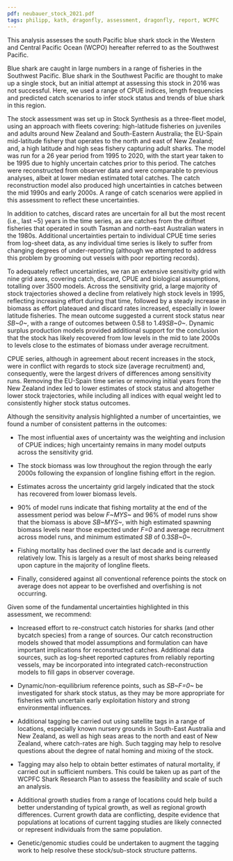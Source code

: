 ```yaml
---
pdf: neubauer_stock_2021.pdf
tags: philipp, kath, dragonfly, assessment, dragonfly, report, WCPFC
---
```


This analysis assesses the south Pacific blue shark stock in the Western and Central Pacific Ocean (WCPO) hereafter referred to as the Southwest Pacific.

Blue shark are caught in large numbers in a range of fisheries in the Southwest Pacific. Blue shark in the Southwest Pacific are thought to make up a single stock, but an initial attempt at assessing this stock in 2016 was not successful. Here, we used a range of CPUE indices, length frequencies and predicted catch scenarios to infer stock status and trends of blue shark in this region.

The stock assessment was set up in Stock Synthesis as a three-fleet model, using an approach with fleets covering: high-latitude fisheries on juveniles and adults around New Zealand and South-Eastern Australia; the EU-Spain mid-latitude fishery that operates to the north and east of New Zealand; and, a high latitude and high seas fishery capturing adult sharks. The model was run for a 26 year period from 1995 to 2020, with the start year taken to be 1995 due to highly uncertain catches prior to this period. The catches were reconstructed from observer data and were comparable to previous analyses, albeit at lower median estimated total catches. The catch reconstruction model also produced high
uncertainties in catches between the mid 1990s and early 2000s. A range of catch scenarios were applied in this assessment to reflect these uncertainties.

In addition to catches, discard rates are uncertain for all but the most recent (i.e., last ~5) years in the time series, as are catches from the driftnet fisheries that operated in south Tasman and north-east Australian waters in the 1980s. Additional uncertainties pertain to individual CPUE time series from log-sheet data, as any individual time series is likely to suffer from changing degrees of under-reporting (although we attempted to address this problem by grooming out vessels with poor reporting records).

To adequately reflect uncertainties, we ran an extensive sensitivity grid with nine grid axes, covering catch, discard, CPUE and biological assumptions, totalling over 3500 models. Across the sensitivity grid, a large majority of stock trajectories showed a decline from relatively high stock levels in 1995, reflecting increasing effort during that time, followed by a steady increase in biomass as effort plateaued and discard rates increased, especially in lower latitude fisheries. The mean outcome suggested a current stock status near *SB~0~*, with a range of outcomes between 0.58 to 1.49*SB~0~*. Dynamic surplus production models provided additional support for the conclusion that the stock has likely recovered from low levels in the mid to late 2000s to levels close to the estimates of biomass under average recruitment.

CPUE series, although in agreement about recent increases in the stock, were in conflict with regards to stock size (average recruitment) and, consequently, were the largest drivers of differences among sensitivity runs. Removing the EU-Spain time series or removing initial years from the New Zealand index led to lower estimates of stock status and altogether lower stock trajectories, while including all indices with equal weight led to consistently higher stock status outcomes.

Although the sensitivity analysis highlighted a number of uncertainties, we found a number of consistent patterns in the outcomes:

- The most influential axes of uncertainty was the weighting and inclusion of CPUE indices; high uncertainty remains in many model outputs across the sensitivity grid.

- The stock biomass was low throughout the region through the early 2000s following the expansion of longline fishing effort in the region.

- Estimates across the uncertainty grid largely indicated that the stock has recovered from lower biomass levels.

- 90% of model runs indicate that fishing mortality at the end of the assessment period was below *F~MYS~* and 96% of model runs show that the biomass is above *SB~MYS~*, with high estimated spawning biomass levels near those expected under *F=0* and average recruitment across model runs, and minimum estimated *SB* of 0.3*SB~0~*.

- Fishing mortality has declined over the last decade and is currently relatively low. This is largely as a result of most sharks being released upon capture in the majority of longline fleets.

- Finally, considered against all conventional reference points the stock on average does not appear to be overfished and overfishing is not occurring.

Given some of the fundamental uncertainties highlighted in this assessment, we recommend:

- Increased effort to re-construct catch histories for sharks (and other bycatch species) from a range of sources. Our catch reconstruction models showed that model assumptions and formulation can have important implications for reconstructed catches. Additional data sources, such as log-sheet reported captures from reliably reporting vessels, may be incorporated into integrated catch-reconstruction models to fill gaps in observer coverage.

- Dynamic/non-equilibrium reference points, such as *SB~F=0~* be investigated for shark stock status, as they may be more appropriate for fisheries with uncertain early exploitation history and strong environmental influences.

- Additional tagging be carried out using satellite tags in a range of locations, especially known nursery grounds in South-East Australia and New Zealand, as well as high seas areas to the north and east of New Zealand, where catch-rates are high. Such tagging may help to resolve questions about the degree of natal homing and mixing of the stock.

- Tagging may also help to obtain better estimates of natural mortality, if carried out in sufficient numbers. This could be taken up as part of the WCPFC Shark Research Plan to assess the feasibility and scale of such an analysis.

- Additional growth studies from a range of locations could help build a better understanding of typical growth, as well as regional growth differences. Current growth data are conflicting, despite evidence that populations at locations of current tagging studies are likely connected or represent individuals from the same population.
  
- Genetic/genomic studies could be undertaken to augment the tagging work to help resolve these stock/sub-stock structure patterns.

